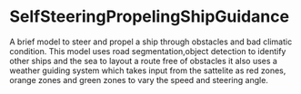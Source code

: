 # SelfSteeringPropelingShipGuidance
A brief model to steer and propel a ship through obstacles and bad climatic condition.
This model uses road segmentation,object detection to identify other ships and the sea to layout a route free of obstacles it also uses a weather guiding system which takes input from the sattelite as red zones, orange zones and green zones to vary the speed and steering angle. 
